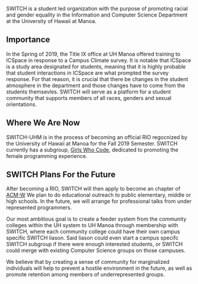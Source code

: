
SWITCH is a student led organization with the purpose of promoting racial and gender equality in the Information and Computer Science Department at the University of Hawaii at Manoa. 

## Importance
In the Spring of 2019, the Title IX office at UH Manoa offered training to ICSpace in response to a Campus Climate survey. It is notable that ICSpace is a study area designated for students, meaning that it is highly probable that student interactions in ICSpace are what prompted the survey response. For that reason, it is crucial that there be changes in the student atmosphere in the department and those changes have to come from the students themsevles. SWITCH will serve as a platform for a student community that supports members of all races, genders and sexual orientations. 

## Where We Are Now
SWITCH-UHM is in the process of becoming an official RIO regocnized by the University of Hawaii at Manoa for the Fall 2019 Semester. SWITCH currently has a subgroup, [Girls Who Code](https://girlswhocode.com/), dedicated to promoting the female programming experience.

## SWITCH Plans For the Future
After becoming a RIO, SWITCH will then apply to become an chapter of [ACM-W](https://women.acm.org/)
We plan to do educational outreach to public elementary, middle or high schools. In the future, we will arrange for professional talks from under represented programmers. 

Our most ambitious goal is to create a feeder system from the community colleges within the UH system to UH Manoa through membership with SWITCH, where each community college could have their own campus specific SWITCH liason. Said liason could even start a campus specifc SWITCH subgroup if there were enough interested students, or SWITCH could merge with existing Computer Science groups on those campuses. 

We believe that by creating a sense of community for marginalized individuals will help to prevent a hostile environment in the future, as well as promote retention among members of underrepresented groups. 
